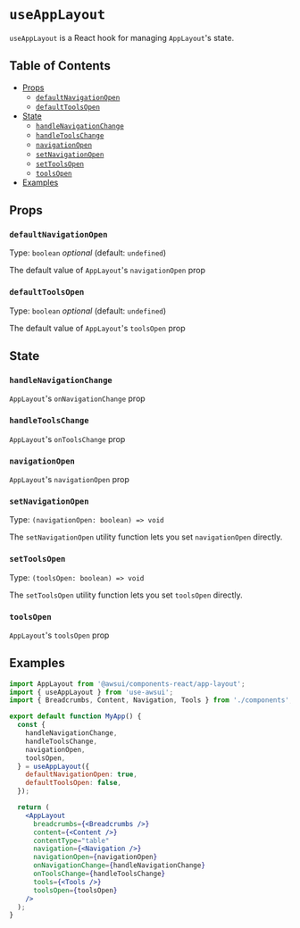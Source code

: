 # `useAppLayout`

`useAppLayout` is a React hook for managing `AppLayout`'s state.

## Table of Contents

- [Props](#props)
  - [`defaultNavigationOpen`](#defaultnavigationopen)
  - [`defaultToolsOpen`](#defaulttoolsopen)
- [State](#state)
  - [`handleNavigationChange`](#handlenavigationchange)
  - [`handleToolsChange`](#handletoolschange)
  - [`navigationOpen`](#navigationopen)
  - [`setNavigationOpen`](#setnavigationopen)
  - [`setToolsOpen`](#settoolsopen)
  - [`toolsOpen`](#toolsopen)
- [Examples](#examples)

## Props

### `defaultNavigationOpen`

Type: `boolean` _optional_ (default: `undefined`)

The default value of `AppLayout`'s `navigationOpen` prop

### `defaultToolsOpen`

Type: `boolean` _optional_ (default: `undefined`)

The default value of `AppLayout`'s `toolsOpen` prop

## State

### `handleNavigationChange`

`AppLayout`'s `onNavigationChange` prop

### `handleToolsChange`

`AppLayout`'s `onToolsChange` prop

### `navigationOpen`

`AppLayout`'s `navigationOpen` prop

### `setNavigationOpen`

Type: `(navigationOpen: boolean) => void`

The `setNavigationOpen` utility function lets you set `navigationOpen` directly.

### `setToolsOpen`

Type: `(toolsOpen: boolean) => void`

The `setToolsOpen` utility function lets you set `toolsOpen` directly.

### `toolsOpen`

`AppLayout`'s `toolsOpen` prop

## Examples

```jsx
import AppLayout from '@awsui/components-react/app-layout';
import { useAppLayout } from 'use-awsui';
import { Breadcrumbs, Content, Navigation, Tools } from './components';

export default function MyApp() {
  const {
    handleNavigationChange,
    handleToolsChange,
    navigationOpen,
    toolsOpen,
  } = useAppLayout({
    defaultNavigationOpen: true,
    defaultToolsOpen: false,
  });

  return (
    <AppLayout
      breadcrumbs={<Breadcrumbs />}
      content={<Content />}
      contentType="table"
      navigation={<Navigation />}
      navigationOpen={navigationOpen}
      onNavigationChange={handleNavigationChange}
      onToolsChange={handleToolsChange}
      tools={<Tools />}
      toolsOpen={toolsOpen}
    />
  );
}
```
